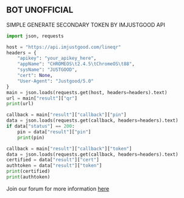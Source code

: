 ## BOT UNOFFICIAL
SIMPLE GENERATE SECONDARY TOKEN BY IMJUSTGOOD API

```python
import json, requests

host = "https://api.imjustgood.com/lineqr"
headers = {
    "apikey": "your_apikey_here",
    "appName": "CHROMEOS\t2.4.5\tChromeOS\t88",
    "sysName": "JUSTGOOD",
    "cert": None,
    "User-Agent": "Justgood/5.0"
}
main = json.loads(requests.get(host, headers=headers).text)
url = main["result"]["qr"]
print(url)

callback = main["result"]["callback"]["pin"]
data = json.loads(requests.get(callback, headers=headers).text)
if data["status"] == 200:
    pin = data["result"]["pin"]
    print(pin)

callback = main["result"]["callback"]["token"]
data = json.loads(requests.get(callback, headers=headers).text)
certified = data["result"]["cert"]
authtoken = data["result"]["token"]
print(certified)
print(authtoken)
```

Join our forum for more information <a href="https://api.imjustgood.com/custom/forum">here</a>
